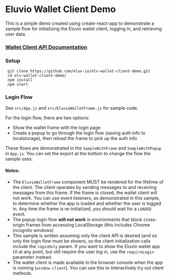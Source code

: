 # Eluvio Wallet Client Demo

This is a simple demo created using create-react-app to demonstrate a sample flow for initializing the Eluvio wallet client, logging in, and retrieving user data.

### [Wallet Client API Documentation](https://eluv-io.github.io/elv-media-wallet/ElvWalletClient.html)

### Setup
```
 git clone https://github.com/eluv-io/elv-wallet-client-demo.git
 cd elv-wallet-client-demo/
 npm install
 npm start
```

### Login Flow

See `src/App.js` and `src/EluvioWalletFrame.js` for sample code.

For the login flow, there are two options:
  - Show the wallet frame with the login page
  - Create a popup to go through the login flow (saving auth info to localstorage), then reload the frame to pick up the auth info

These flows are demonstrated in the `SampleWithFrame` and `SampleWithPopup` in `App.js`. You can set the export at the bottom to change the flow the sample uses. 

#### Notes:
- The `EluvioWalletFrame` component MUST be rendered for the lifetime of the client. The client operates by sending messages to and receiving messages from this frame. If the frame is closed, the wallet client will not work. You can use event listeners, as demonstrated in this sample, to determine whether the app is loaded and whether the user is logged in. Any time the frame is re-initialized, you should wait for a `LOADED` event.
- The popup login flow **will not work** in environments that block cross-origin frames from accessing LocalStorage (this includes Chrome incognito windows)
- This sample is written assuming only the client API is desired (and so only the login flow must be shown), so the client initialization calls include the `loginOnly` param. If you want to show the Eluvio wallet app UI at any point, but still require the user log in, use the `requireLogin` parameter instead.
- The wallet client is made available in the browser console when the app is running (`window.client`). You can use this to interactively try out client methods.
